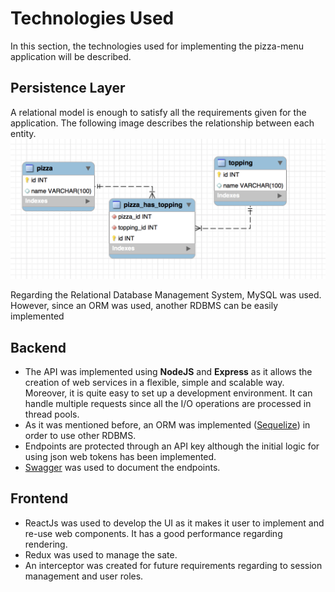 # Technologies Used
In this section, the technologies used for implementing the pizza-menu application will be described.

## Persistence Layer
A relational model is enough to satisfy all the requirements given for the application. The following image describes the relationship between each entity.
![alt text](images/er_model.png)

Regarding the Relational Database Management System, MySQL was used. However, since an ORM was used, another RDBMS can be easily implemented

## Backend
 - The API was implemented using **NodeJS** and **Express** as it allows the creation of web services in a flexible, simple and scalable way. Moreover, it is quite easy to set up a development environment. It can handle multiple requests since all the I/O operations are processed in thread pools. 
 - As it was mentioned before, an ORM was implemented ([Sequelize](https://sequelize.org/)) in order to use other RDBMS. 
 - Endpoints are protected through an API key although the initial logic for using json web tokens has been implemented.
 - [Swagger](https://swagger.io/) was used to document the endpoints. 
 
 ## Frontend
  - ReactJs was used to develop the UI as it makes it user to implement and re-use web components. It has a good performance regarding rendering.
  - Redux was used to manage the sate.
  - An interceptor was created for future requirements regarding to session management and user roles.  
